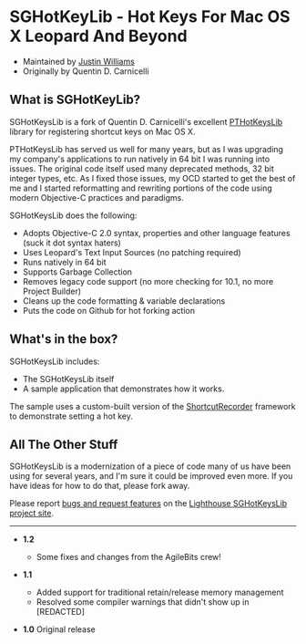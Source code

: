 SGHotKeyLib - Hot Keys For Mac OS X Leopard And Beyond
=========================

* Maintained by [Justin Williams](http://www.secondgearsoftware.com)
* Originally by Quentin D. Carnicelli

What is SGHotKeyLib?
-------------------------

SGHotKeysLib is a fork of Quentin D. Carnicelli's excellent [PTHotKeysLib](http://rogueamoeba.com/sources/) library for registering shortcut keys on Mac OS X.

PTHotKeysLib has served us well for many years, but as I was upgrading my company's applications to run natively in 64 bit I was running into issues.  The original code itself used many deprecated methods, 32 bit integer types, etc.  As I fixed those issues, my OCD started to get the best of me and I started reformatting and rewriting portions of the code using modern Objective-C practices and paradigms.  

SGHotKeysLib does the following:

* Adopts Objective-C 2.0 syntax, properties and other language features (suck it dot syntax haters)
* Uses Leopard's Text Input Sources (no patching required)
* Runs natively in 64 bit
* Supports Garbage Collection
* Removes legacy code support (no more checking for 10.1, no more Project Builder)
* Cleans up the code formatting & variable declarations
* Puts the code on Github for hot forking action

What's in the box?
-------------------------

SGHotKeysLib includes:

* The SGHotKeysLib itself 
* A sample application that demonstrates how it works.  

The sample uses a custom-built version of the [ShortcutRecorder](http://code.google.com/p/shortcutrecorder/) framework to demonstrate setting a hot key.  

All The Other Stuff
-------------------------

SGHotKeysLib is a modernization of a piece of code many of us have been using for several years, and I'm sure it could be improved even more.  If you have ideas for how to do that, please fork away. 

Please report [bugs and request features](http://secondgear.lighthouseapp.com/projects/34579-sghotkeyslib/tickets/new) on the [Lighthouse SGHotKeysLib project site](http://secondgear.lighthouseapp.com/projects/34579-sghotkeyslib/tickets?q=all).

---------------------------------------

* **1.2** 

  * Some fixes and changes from the AgileBits crew! 

* **1.1** 

  * Added support for traditional retain/release memory management
  * Resolved some compiler warnings that didn't show up in [REDACTED]

* **1.0** Original release
